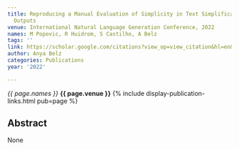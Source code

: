 ```yaml
---
title: Reproducing a Manual Evaluation of Simplicity in Text Simplification System
  Outputs
venue: International Natural Language Generation Conference, 2022
names: M Popovic, R Huidrom, S Castilho, A Belz
tags: ''
link: https://scholar.google.com/citations?view_op=view_citation&hl=en&user=trwwiW4AAAAJ&pagesize=100&sortby=pubdate&citation_for_view=trwwiW4AAAAJ:dQ2og3OwTAUC
author: Anya Belz
categories: Publications
year: '2022'

---
```


*{{ page.names }}*
**{{ page.venue }}**
{% include display-publication-links.html pub=page %}
## Abstract

None